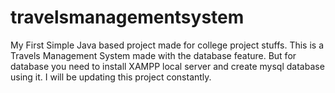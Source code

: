 # travelsmanagementsystem
My First Simple Java based project made for college project stuffs.
This is a Travels Management System made with the database feature. But for database you need to install XAMPP local server and create mysql database using it. I will be updating this project constantly.
